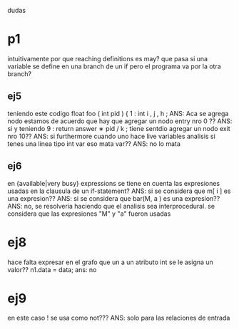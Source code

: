 dudas

# p1

intuitivamente por que reaching definitions es may? que pasa si una variable se define en una branch de un if pero el programa va por la otra branch?


## ej5
teniendo este codigo
float foo ( int pid ) {
	1 : int i , j , h ; ANS: Aca se agrega nodo
estamos de acuerdo que hay que agregar un nodo entry nro 0 ?? ANS: si
y teniendo
9 : return answer ∗ pid / k ;
tiene sentdio agregar un nodo exit nro 10?? ANS: si
furthermore
cuando uno hace live variables analisis
si tenes una linea tipo
int var
eso mata var?? ANS: no lo mata


## ej6

en \{available\|very busy\} expressions se tiene en cuenta las expresiones usadas en la clausula de un if-statement? ANS: si
se considera que m[ i ] es una expresion?? ANS: si
se considera que bar(M, a ) es una expresion?? ANS: no, se resolveria haciendo que el analisis sea interprocedural. se considera que las expresiones "M" y "a" fueron usadas


# ej8

hace falta expresar en el grafo que un a un atributo int se le asigna un valor?? n1.data = data; 
ans: no

# ej9

en este caso ! se usa como not??? ANS: solo para las relaciones de entrada
































